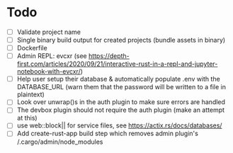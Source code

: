 # Todo

- [ ] Validate project name
- [ ] Single binary build output for created projects (bundle assets in binary)
- [ ] Dockerfile
- [ ] Admin REPL: evcxr (see https://depth-first.com/articles/2020/09/21/interactive-rust-in-a-repl-and-jupyter-notebook-with-evcxr/)
- [ ] Help user setup their database & automatically populate .env with the DATABASE_URL (warn them that the password will be written to a file in plaintext)
- [ ] Look over unwrap()s in the auth plugin to make sure errors are handled
- [ ] The devbox plugin should not require the auth plugin (make an attempt at this)
- [ ] use web::block|| for service files, see https://actix.rs/docs/databases/ 
- [ ] Add create-rust-app build step which removes admin plugin's /.cargo/admin/node_modules
